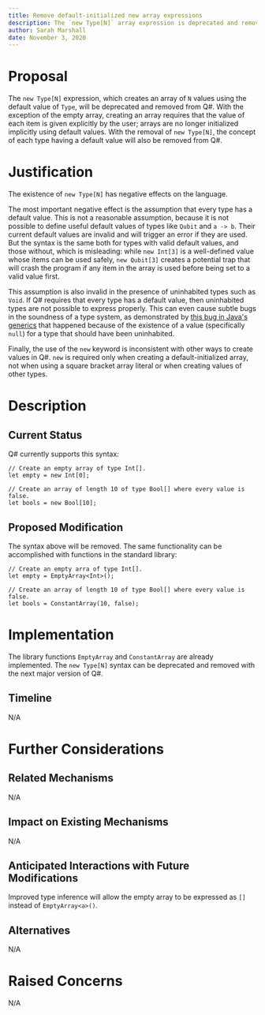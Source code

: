 ```yaml
---
title: Remove default-initialized new array expressions
description: The `new Type[N]` array expression is deprecated and removed from Q#.
author: Sarah Marshall
date: November 3, 2020
---
```


# Proposal

The `new Type[N]` expression, which creates an array of `N` values using the default value of `Type`, will be deprecated and removed from Q#.
With the exception of the empty array, creating an array requires that the value of each item is given explicitly by the user; arrays are no longer initialized implicitly using default values.
With the removal of `new Type[N]`, the concept of each type having a default value will also be removed from Q#.

# Justification

The existence of `new Type[N]` has negative effects on the language.

The most important negative effect is the assumption that every type has a default value.
This is not a reasonable assumption, because it is not possible to define useful default values of types like `Qubit` and `a -> b`.
Their current default values are invalid and will trigger an error if they are used.
But the syntax is the same both for types with valid default values, and those without, which is misleading: while `new Int[3]` is a well-defined value whose items can be used safely, `new Qubit[3]` creates a potential trap that will crash the program if any item in the array is used before being set to a valid value first.

This assumption is also invalid in the presence of uninhabited types such as `Void`.
If Q# requires that every type has a default value, then uninhabited types are not possible to express properly.
This can even cause subtle bugs in the soundness of a type system, as demonstrated by [this bug in Java's generics](https://hackernoon.com/java-is-unsound-28c84cb2b3f) that happened because of the existence of a value (specifically `null`) for a type that should have been uninhabited.

Finally, the use of the `new` keyword is inconsistent with other ways to create values in Q#.
`new` is required only when creating a default-initialized array, not when using a square bracket array literal or when creating values of other types.

# Description

## Current Status

Q# currently supports this syntax:

```qsharp
// Create an empty array of type Int[].
let empty = new Int[0];

// Create an array of length 10 of type Bool[] where every value is false.
let bools = new Bool[10];
```

## Proposed Modification

The syntax above will be removed.
The same functionality can be accomplished with functions in the standard library:

```qsharp
// Create an empty arra of type Int[].
let empty = EmptyArray<Int>();

// Create an array of length 10 of type Bool[] where every value is false.
let bools = ConstantArray(10, false);
```

# Implementation

The library functions `EmptyArray` and `ConstantArray` are already implemented.
The `new Type[N]` syntax can be deprecated and removed with the next major version of Q#.

## Timeline

N/A

# Further Considerations

## Related Mechanisms

N/A

## Impact on Existing Mechanisms

N/A

## Anticipated Interactions with Future Modifications

Improved type inference will allow the empty array to be expressed as `[]` instead of `EmptyArray<a>()`.

## Alternatives

N/A

# Raised Concerns

N/A
